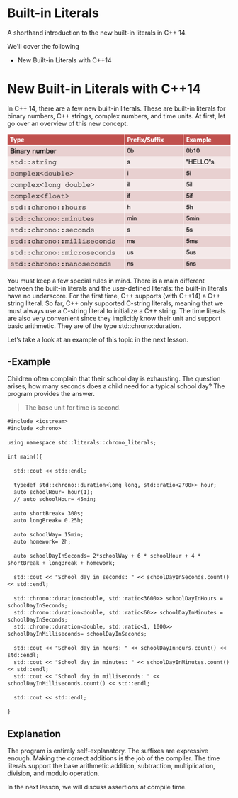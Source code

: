 # Built-in Literals
A shorthand introduction to the new built-in literals in C++ 14.

We'll cover the following
- New Built-in Literals with C++14

# New Built-in Literals with C++14
In C++ 14, there are a few new built-in literals. These are built-in literals for binary numbers, C++ strings, complex numbers, and time units. At first, let go over an overview of this new concept.

![alt text](https://github.com/manikanta222010/Embedded-programming-with-cpp/blob/main/builtin_literals.png)

You must keep a few special rules in mind. There is a main different between the built-in literals and the user-defined literals: the built-in literals have no underscore. For the first time, C++ supports (with C++14) a C++ string literal. So far, C++ only supported C-string literals, meaning that we must always use a C-string literal to initialize a C++ string. The time literals are also very convenient since they implicitly know their unit and support basic arithmetic. They are of the type std::chrono::duration.

Let’s take a look at an example of this topic in the next lesson.

## -Example
Children often complain that their school day is exhausting. The question arises, how many seconds does a child need for a typical school day? The program provides the answer.

> The base unit for time is second.

```
#include <iostream>
#include <chrono>

using namespace std::literals::chrono_literals;

int main(){

  std::cout << std::endl;

  typedef std::chrono::duration<long long, std::ratio<2700>> hour;
  auto schoolHour= hour(1);
  // auto schoolHour= 45min;

  auto shortBreak= 300s;
  auto longBreak= 0.25h;

  auto schoolWay= 15min;
  auto homework= 2h;

  auto schoolDayInSeconds= 2*schoolWay + 6 * schoolHour + 4 * shortBreak + longBreak + homework;

  std::cout << "School day in seconds: " << schoolDayInSeconds.count() << std::endl;

  std::chrono::duration<double, std::ratio<3600>> schoolDayInHours = schoolDayInSeconds;
  std::chrono::duration<double, std::ratio<60>> schoolDayInMinutes = schoolDayInSeconds;
  std::chrono::duration<double, std::ratio<1, 1000>> schoolDayInMilliseconds= schoolDayInSeconds;

  std::cout << "School day in hours: " << schoolDayInHours.count() << std::endl;
  std::cout << "School day in minutes: " << schoolDayInMinutes.count() << std::endl;
  std::cout << "School day in milliseconds: " << schoolDayInMilliseconds.count() << std::endl;

  std::cout << std::endl;

}
```

## Explanation
The program is entirely self-explanatory. The suffixes are expressive enough. Making the correct additions is the job of the compiler. The time literals support the base arithmetic addition, subtraction, multiplication, division, and modulo operation.

In the next lesson, we will discuss assertions at compile time.
